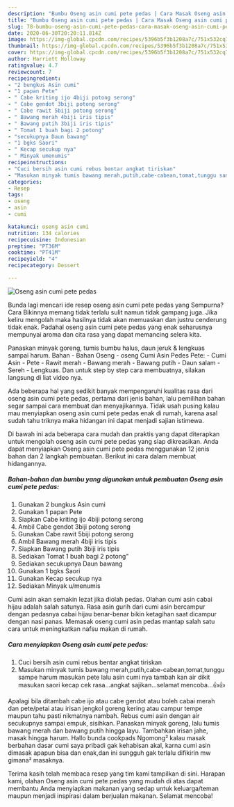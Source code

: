 ```yaml
---
description: "Bumbu Oseng asin cumi pete pedas | Cara Masak Oseng asin cumi pete pedas Yang Enak Dan Lezat"
title: "Bumbu Oseng asin cumi pete pedas | Cara Masak Oseng asin cumi pete pedas Yang Enak Dan Lezat"
slug: 78-bumbu-oseng-asin-cumi-pete-pedas-cara-masak-oseng-asin-cumi-pete-pedas-yang-enak-dan-lezat
date: 2020-06-30T20:20:11.814Z
image: https://img-global.cpcdn.com/recipes/5396b5f3b1208a7c/751x532cq70/oseng-asin-cumi-pete-pedas-foto-resep-utama.jpg
thumbnail: https://img-global.cpcdn.com/recipes/5396b5f3b1208a7c/751x532cq70/oseng-asin-cumi-pete-pedas-foto-resep-utama.jpg
cover: https://img-global.cpcdn.com/recipes/5396b5f3b1208a7c/751x532cq70/oseng-asin-cumi-pete-pedas-foto-resep-utama.jpg
author: Harriett Holloway
ratingvalue: 4.7
reviewcount: 7
recipeingredient:
- "2 bungkus Asin cumi"
- "1 papan Pete"
- " Cabe kriting ijo 4biji potong serong"
- " Cabe gendot 3biji potong serong"
- " Cabe rawit 5biji potong serong"
- " Bawang merah 4biji iris tipis"
- " Bawang putih 3biji iris tipis"
- " Tomat 1 buah bagi 2 potong"
- "secukupnya Daun bawang"
- "1 bgks Saori"
- " Kecap secukup nya"
- " Minyak umenumis"
recipeinstructions:
- "Cuci bersih asin cumi rebus bentar angkat tiriskan"
- "Masukan minyak tumis bawang merah,putih,cabe-cabean,tomat,tunggu sampe harum masukan pete lalu asin cumi nya tambah kan air dikit masukan saori kecap cek rasa...angkat sajikan...selamat mencoba...👍👍"
categories:
- Resep
tags:
- oseng
- asin
- cumi

katakunci: oseng asin cumi 
nutrition: 134 calories
recipecuisine: Indonesian
preptime: "PT36M"
cooktime: "PT41M"
recipeyield: "4"
recipecategory: Dessert

---
```



![Oseng asin cumi pete pedas](https://img-global.cpcdn.com/recipes/5396b5f3b1208a7c/751x532cq70/oseng-asin-cumi-pete-pedas-foto-resep-utama.jpg)

Bunda lagi mencari ide resep oseng asin cumi pete pedas yang Sempurna? Cara Bikinnya memang tidak terlalu sulit namun tidak gampang juga. Jika keliru mengolah maka hasilnya tidak akan memuaskan dan justru cenderung tidak enak. Padahal oseng asin cumi pete pedas yang enak seharusnya mempunyai aroma dan cita rasa yang dapat memancing selera kita.

Panaskan minyak goreng, tumis bumbu halus, daun jeruk &amp; lengkuas sampai harum. Bahan - Bahan Oseng - oseng Cumi Asin Pedes Pete: - Cumi Asin - Pete - Rawit merah - Bawang merah - Bawang putih - Daun salam - Sereh - Lengkuas. Dan untuk step by step cara membuatnya, silakan langsung di liat video nya.

Ada beberapa hal yang sedikit banyak mempengaruhi kualitas rasa dari oseng asin cumi pete pedas, pertama dari jenis bahan, lalu pemilihan bahan segar sampai cara membuat dan menyajikannya. Tidak usah pusing kalau mau menyiapkan oseng asin cumi pete pedas enak di rumah, karena asal sudah tahu triknya maka hidangan ini dapat menjadi sajian istimewa.


Di bawah ini ada beberapa cara mudah dan praktis yang dapat diterapkan untuk mengolah oseng asin cumi pete pedas yang siap dikreasikan. Anda dapat menyiapkan Oseng asin cumi pete pedas menggunakan 12 jenis bahan dan 2 langkah pembuatan. Berikut ini cara dalam membuat hidangannya.

<!--inarticleads1-->

##### Bahan-bahan dan bumbu yang digunakan untuk pembuatan Oseng asin cumi pete pedas:

1. Gunakan 2 bungkus Asin cumi
1. Gunakan 1 papan Pete
1. Siapkan  Cabe kriting ijo 4biji potong serong
1. Ambil  Cabe gendot 3biji potong serong
1. Gunakan  Cabe rawit 5biji potong serong
1. Ambil  Bawang merah 4biji iris tipis
1. Siapkan  Bawang putih 3biji iris tipis
1. Sediakan  Tomat 1 buah bagi 2 potong&#34;
1. Sediakan secukupnya Daun bawang
1. Gunakan 1 bgks Saori
1. Gunakan  Kecap secukup nya
1. Sediakan  Minyak u/menumis


Cumi asin akan semakin lezat jika diolah pedas. Olahan cumi asin cabai hijau adalah salah satunya. Rasa asin gurih dari cumi asin bercampur dengan pedasnya cabai hijau benar-benar bikin ketagihan saat dicampur dengan nasi panas. Memasak oseng cumi asin pedas mantap salah satu cara untuk meningkatkan nafsu makan di rumah. 

<!--inarticleads2-->

##### Cara menyiapkan Oseng asin cumi pete pedas:

1. Cuci bersih asin cumi rebus bentar angkat tiriskan
1. Masukan minyak tumis bawang merah,putih,cabe-cabean,tomat,tunggu sampe harum masukan pete lalu asin cumi nya tambah kan air dikit masukan saori kecap cek rasa...angkat sajikan...selamat mencoba...👍👍


Apalagi bila ditambah cabe ijo atau cabe gendot atau boleh cabai merah dan pete/petai atau irisan jengkol goreng kering atau campur tempe maupun tahu pasti nikmatnya nambah. Rebus cumi asin dengan air secukupnya sampai empuk, sisihkan. Panaskan minyak goreng, lalu tumis bawang merah dan bawang putih hingga layu. Tambahkan irisan jahe, masak hingga harum. Hallo bunda cookpads Ngomong² kalau masak berbahan dasar cumi saya pribadi gak kehabisan akal, karna cumi asin dimasak apapun bisa dan enak,dan ini sungguh gak terlalu difikirin mw gimana² masaknya. 

Terima kasih telah membaca resep yang tim kami tampilkan di sini. Harapan kami, olahan Oseng asin cumi pete pedas yang mudah di atas dapat membantu Anda menyiapkan makanan yang sedap untuk keluarga/teman maupun menjadi inspirasi dalam berjualan makanan. Selamat mencoba!
